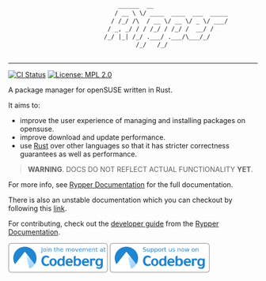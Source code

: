 ```
                               ______  __                     
                              / __ \ \/ ____  ____  ___  _____
                             / /_/ /\  / __ \/ __ \/ _ \/ ___/
                            / _, _/ / / /_/ / /_/ /  __/ /    
                           /_/ |_| /_/ .___/ .___/\___/_/     
                                    /_/   /_/                 
     
```
---

[![CI Status](https://ci.codeberg.org/api/badges/uncomfyhalomacro/rypper/status.svg)][ci-status-link]
[![License: MPL 2.0](https://img.shields.io/badge/License-MPL%202.0-brightgreen.svg)](https://opensource.org/licenses/MPL-2.0)

A package manager for openSUSE written in Rust.

It aims to:

* improve the user experience of managing and installing packages on opensuse.
* improve download and update performance.
* use [Rust](https://rust-lang.org) over other languages so that it has stricter correctness guarantees as well as performance.

> **WARNING**. DOCS DO NOT REFLECT ACTUAL FUNCTIONALITY **YET**.

For more info, see [Rypper Documentation][codeberg-page] for the full documentation.

There is also an unstable documentation which you can checkout by following this [link](https://uncomfyhalomacro.codeberg.page/rypper/dev).

For contributing, check out the [developer guide](https://uncomfyhalomacro.codeberg.page/rypper/DEVGUIDE.html) from the [Rypper Documentation][codeberg-page].

[mdbook]: https://github.com/rust-lang/mdBook
[ci-status-link]: https://ci.codeberg.org/uncomfyhalomacro/rypper
[codeberg-page]: https://uncomfyhalomacro.codeberg.page/rypper
[docsrs]: https://docs.rs/rypper/latest/rypper
[crates]: https://crates.io/crates/rypper

<a href="https://codeberg.org/uncomfyhalomacro/rypper" target="_blank"><img alt="Join Us Now on Codeberg" src="./assets/join-us-now-on-blue-on-white.png" height="60" /></a>
<a href="https://codeberg.org" target="_blank"><img alt="Support and Promote Codeberg" src="./assets/support-and-promote-blue-on-white.png" height="60" /></a>
